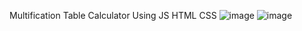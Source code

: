 Multification Table Calculator Using JS HTML CSS
![image](https://github.com/Chathuranga-Niroshana/Multifaction-Table-Calculator/assets/134888303/43e2fe7c-88d1-43ae-887d-190751ca608e)
![image](https://github.com/Chathuranga-Niroshana/Multifaction-Table-Calculator/assets/134888303/50bbc803-5023-4b28-bd6c-48291faf91de)
